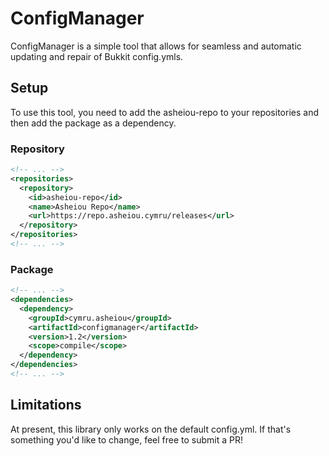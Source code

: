 # ConfigManager

ConfigManager is a simple tool that allows for seamless
and automatic updating and repair of Bukkit config.ymls.

## Setup
To use this tool, you need to add the asheiou-repo to
your repositories and then add the package as a dependency.

### Repository

```xml
<!-- ... -->
<repositories>
  <repository>
    <id>asheiou-repo</id>
    <name>Asheiou Repo</name>
    <url>https://repo.asheiou.cymru/releases</url>
  </repository>
</repositories>
<!-- ... -->
```


### Package
```xml
<!-- ... -->
<dependencies>
  <dependency>
    <groupId>cymru.asheiou</groupId>
    <artifactId>configmanager</artifactId>
    <version>1.2</version>
    <scope>compile</scope>
  </dependency>
</dependencies>
<!-- ... -->
```

## Limitations
At present, this library only works on the default config.yml. If that's something 
you'd like to change, feel free to submit a PR!
